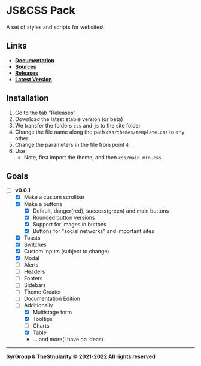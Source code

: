 # JS&CSS Pack
A set of styles and scripts for websites!

## Links
- **[Documentation](https://github.com/TheStngularity/JSAndCSSPack/wiki)**
- **[Sources](https://github.com/TheStngularity/JSAndCSSPack/tree/main/)**
- **[Releases](https://github.com/TheStngularity/JSAndCSSPack/releases)**
- **[Latest Version](https://github.com/TheStngularity/JSAndCSSPack/releases/tag/v0.0.1b4)**

## Installation
1. Go to the tab "Releases"
2. Download the latest stable version (or beta)
3. We transfer the folders `css` and `js` to the site folder
4. Change the file name along the path `css/themes/template.css` to any other
5. Change the parameters in the file from point `4.`
6. Use
   - Note, first import the theme, and then `css/main.min.css`

## Goals
+ [ ] **v0.0.1**
  - [x] Make a custom scrollbar
  - [x] Make a buttons
       * [x] Default, danger(red), success(green) and main buttons
       * [x] Rounded button versions
       * [x] Support for images in buttons
       * [x] Buttons for "social networks" and important sites
  - [x] Toasts
  - [x] Switches
  - [x] Custom inputs (subject to change)
  - [x] Modal
  - [ ] Alerts
  - [ ] Headers
  - [ ] Footers
  - [ ] Sidebars
  - [ ] Theme Creater
  - [ ] Documentation Edition
  - [ ] Additionally
       * [x] Multistage form
       * [x] Tooltips
       * [ ] Charts
       * [x] Table
       * ... and more(I have no ideas) 
---
**SyrGroup & TheStnularity © 2021-2022 All rights reserved**
